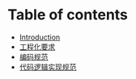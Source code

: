 # Table of contents

* [Introduction](README.md)
* [工程化要求](gong-cheng-hua-yao-qiu.md)
* [编码规范](bian-ma-gui-fan.md)
* [代码逻辑实现规范](dai-ma-luo-ji-shi-xian-gui-fan.md)
